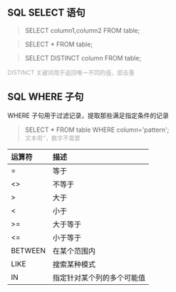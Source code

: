 ## SQL SELECT 语句

> SELECT column1,column2 FROM table;

> SELECT * FROM table;

> SELECT DISTINCT column FROM table;  

<font size=2 color=DarkGray>DISTINCT 关键词用于返回唯一不同的值，即去重</font>

## SQL WHERE 子句
WHERE 子句用于过滤记录，提取那些满足指定条件的记录

> SELECT * FROM table WHERE column='pattern';  
> <font size=2 color=DarkGray>文本用‘’，数字不需要</font>

|  运算符   | 描述  |
|  :----  | :----  |
|=	|等于|
|<>	|不等于|
|>	|大于|
|<	|小于|
|>=	|大于等于|
|<=	|小于等于|
|BETWEEN	|在某个范围内|
|LIKE	|搜索某种模式|
|IN	|指定针对某个列的多个可能值|
